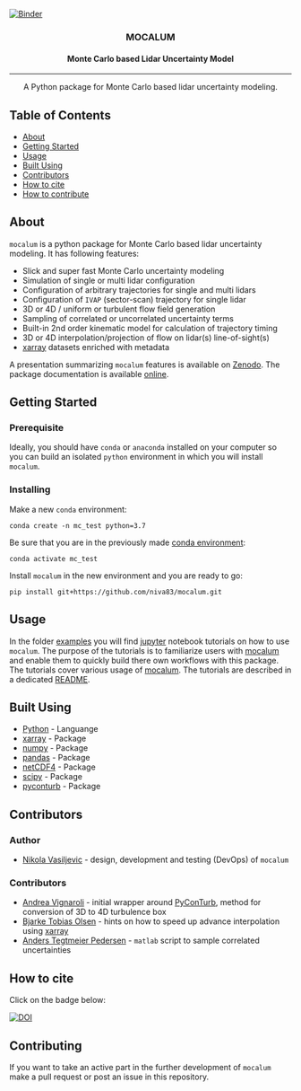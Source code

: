[![Binder](https://mybinder.org/badge_logo.svg)](https://mybinder.org/v2/gh/niva83/mocalum/HEAD)

<h3 align="center">MOCALUM</h3>
<h4 align="center">Monte Carlo based Lidar Uncertainty Model</h4>

---

<p align="center"> A Python package for Monte Carlo based lidar uncertainty modeling.
    <br>
</p>

## Table of Contents
- [About](#about)
- [Getting Started](#getting_started)
- [Usage](#usage)
- [Built Using](#built_using)
- [Contributors](#authors)
- [How to cite](#cite)
- [How to contribute](#contributing)

<!-- - [Acknowledgments](#acknowledgement) -->
<!-- - [TODO](../TODO.md) -->

## About <a name = "about"></a>
`mocalum` is a python package for Monte Carlo based lidar uncertainty modeling. It has following features:
 - Slick and super fast Monte Carlo uncertainty modeling
 - Simulation of single or multi lidar configuration
 - Configuration of arbitrary trajectories for single and multi lidars
 - Configuration of `IVAP` (sector-scan) trajectory for single lidar
 - 3D or 4D / uniform or turbulent flow field generation
 - Sampling of correlated or uncorrelated uncertainty terms
 - Built-in 2nd order kinematic model for calculation of trajectory timing
 - 3D or 4D interpolation/projection of flow on lidar(s) line-of-sight(s)
 - [xarray](http://xarray.pydata.org/en/stable/#) datasets enriched with metadata

A presentation summarizing `mocalum` features is available on [Zenodo](https://zenodo.org/record/3823878).
The package documentation is available [online](http://e-windlidar.windenergy.dtu.dk/reports/sd-dd-uncertainty/).

## Getting Started <a name = "getting_started"></a>

### Prerequisite <a name = "required"></a>
Ideally, you should have `conda` or `anaconda` installed on your computer so you can build an isolated `python` environment in which you will install `mocalum`.


### Installing
Make a new `conda` environment:
```
conda create -n mc_test python=3.7
```

Be sure that you are in the previously made [conda environment](#required):
```
conda activate mc_test
```

Install `mocalum` in the new environment and you are ready to go:
```
pip install git+https://github.com/niva83/mocalum.git
```

## Usage <a name="usage"></a>

In the folder [examples](./examples) you will find [jupyter](https://jupyter.org/) notebook tutorials on how to use `mocalum`. The purpose of the tutorials is to familiarize users with [mocalum](https://github.com/niva83/mocalum) and enable them to quickly build there own workflows with this package. The tutorials cover various usage of [mocalum](https://github.com/niva83/mocalum). The tutorials are described in a dedicated [README](./examples/README.md).

## Built Using <a name = "built_using"></a>
- [Python](https://www.python.org/) - Languange
- [xarray](http://xarray.pydata.org/en/stable/#) - Package
- [numpy](https://numpy.org/) - Package
- [pandas](https://pandas.pydata.org/) - Package
- [netCDF4](http://unidata.github.io/netcdf4-python/netCDF4/index.html) - Package
- [scipy](https://www.scipy.org/) - Package
- [pyconturb](https://gitlab.windenergy.dtu.dk/pyconturb/pyconturb) - Package


## Contributors <a name = "authors"></a>

### Author
- [Nikola Vasiljevic](https://orbit.dtu.dk/en/persons/nikola-vasiljevic) - design, development and testing (DevOps) of `mocalum`

### Contributors
- [Andrea Vignaroli](https://orbit.dtu.dk/en/persons/andrea-vignaroli) - initial wrapper around [PyConTurb](https://gitlab.windenergy.dtu.dk/pyconturb/pyconturb), method for conversion of 3D to 4D turbulence box
- [Bjarke Tobias Olsen](https://orbit.dtu.dk/en/persons/bjarke-tobias-olsen) - hints on how to speed up advance interpolation using [xarray](http://xarray.pydata.org/en/stable/interpolation.html#advanced-interpolation)
- [Anders Tegtmeier Pedersen](https://orbit.dtu.dk/en/persons/anders-tegtmeier-pedersen) - `matlab` script to sample correlated uncertainties

## How to cite <a name = "cite"></a>

Click on the badge below:

[![DOI](https://zenodo.org/badge/262975742.svg)](https://zenodo.org/badge/latestdoi/262975742)


## Contributing <a name = "contributing"></a>
If you want to take an active part in the further development of `mocalum` make a pull request or post an issue in this repository.

